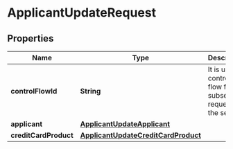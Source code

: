 # ApplicantUpdateRequest

## Properties
Name | Type | Description | Notes
------------ | ------------- | ------------- | -------------
**controlFlowId** | **String** | It is used to control the flow for subsequent requests in the session. | 
**applicant** | [**ApplicantUpdateApplicant**](ApplicantUpdateApplicant.md) |  | 
**creditCardProduct** | [**ApplicantUpdateCreditCardProduct**](ApplicantUpdateCreditCardProduct.md) |  |  [optional]
